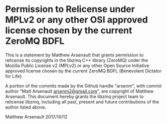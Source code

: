 # Permission to Relicense under MPLv2 or any other OSI approved license chosen by the current ZeroMQ BDFL

This is a statement by Matthew Arsenault
that grants permission to relicense its copyrights in the libzmq C++
library (ZeroMQ) under the Mozilla Public License v2 (MPLv2) or any other 
Open Source Initiative approved license chosen by the current ZeroMQ 
BDFL (Benevolent Dictator for Life).

A portion of the commits made by the Github handle "arsenm", with
commit author "Matt Arsenault <arsenm2@gmail.com>", are copyright of Matthew Arsenault.
This document hereby grants the libzmq project team to relicense libzmq, 
including all past, present and future contributions of the author listed above.

Matthew Arsenault
2017/10/12